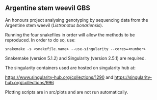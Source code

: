 ## Argentine stem weevil GBS

An honours project analysing genotyping by sequencing data from the Argentine stem weevil (*Listronotus bonariensis*).

Running the four snakefiles in order will allow the methods to be reproduced. In order to do so, use:

``snakemake -s <snakefile.name> --use-singularity --cores=<number> ``

Snakemake (version 5.1.2) and Singularity (version 2.5.1) are required.

The singularity containers used are hosted on singularity hub at:

https://www.singularity-hub.org/collections/1290
and
https://singularity-hub.org/collections/996

Plotting scripts are in src/plots and are not run automatically.

